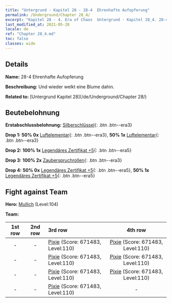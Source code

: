 ```yaml
---
title: "Untergrund - Kapitel 28 - 28-4  Ehrenhafte Aufopferung"
permalink: /Underground/Chapter 28_4/
excerpt: "Kapitel 28 - 4. Era of Chaos  Untergrund - Kapitel 28_4. 28-4  Ehrenhafte Aufopferung"
last_modified_at: 2021-05-28
locale: de
ref: "Chapter 28_4.md"
toc: false
classes: wide
---
```


## Details

 **Name:** 28-4  Ehrenhafte Aufopferung

 **Beschreibung:**       Und wieder welkt eine Blume dahin.

 **Related to:** [Untergrund Kapitel 28](/de/Underground/Chapter 28/)

## Beutebelohnung

 **Erstabschlussbelohnung:** [Silberschlüssel](/ItemsDE/con_693/){: .btn .btn--era3}

 **Drop 1:** **50% 0x** [Luftelementar](/ItemsDE/her_448/){: .btn .btn--era3}, **50% 1x** [Luftelementar](/ItemsDE/her_448/){: .btn .btn--era3}

 **Drop 2:** **100% 1x** [Legendäres Zertifikat +5](/ItemsDE/mat_102/){: .btn .btn--era5}

 **Drop 3:** **100% 2x** [Zauberspruchrollen](/ItemsDE/con_694/){: .btn .btn--era3}

 **Drop 4:** **50% 0x** [Legendäres Zertifikat +5](/ItemsDE/mat_102/){: .btn .btn--era5}, **50% 1x** [Legendäres Zertifikat +5](/ItemsDE/mat_102/){: .btn .btn--era5}


## Fight against Team
 **Hero:** [Mullich](/de/heroes/Mullich/) (Level:104)

 **Team:**


  | 1st row | 2nd row | 3rd row | 4th row |
  |:----:|:----:|:----|:----:|
  | - | - | [Pixie](/de/units/Sprite/) (Score: 671483, Level:110)  | [Pixie](/de/units/Sprite/) (Score: 671483, Level:110)  |
  | - | - | [Pixie](/de/units/Sprite/) (Score: 671483, Level:110)  | [Pixie](/de/units/Sprite/) (Score: 671483, Level:110)  |
  | - | - | [Pixie](/de/units/Sprite/) (Score: 671483, Level:110)  | [Pixie](/de/units/Sprite/) (Score: 671483, Level:110)  |
  | - | - | [Pixie](/de/units/Sprite/) (Score: 671483, Level:110)  | - |


